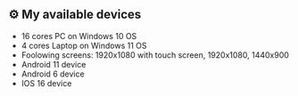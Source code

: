 ## ⚙ My available devices 
- 16 cores PC on Windows 10 OS
- 4 cores Laptop on Windows 11 OS
- Foolowing screens: 1920x1080 with touch screen, 1920x1080, 1440x900
- Android 11 device
- Android 6 device
- IOS 16 device
